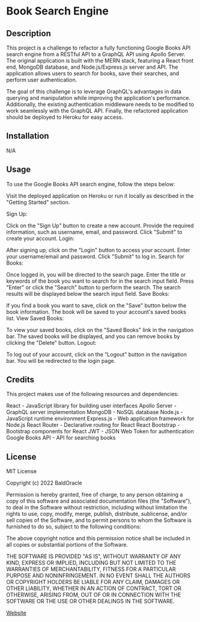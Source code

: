 # Book Search Engine


## Description

This project is a challenge to refactor a fully functioning Google Books API search engine from a RESTful API to a GraphQL API using Apollo Server. The original application is built with the MERN stack, featuring a React front end, MongoDB database, and Node.js/Express.js server and API. The application allows users to search for books, save their searches, and perform user authentication.

The goal of this challenge is to leverage GraphQL's advantages in data querying and manipulation while improving the application's performance. Additionally, the existing authentication middleware needs to be modified to work seamlessly with the GraphQL API. Finally, the refactored application should be deployed to Heroku for easy access.


## Installation

N/A

## Usage

To use the Google Books API search engine, follow the steps below:

Visit the deployed application on Heroku or run it locally as described in the "Getting Started" section.

Sign Up:

Click on the "Sign Up" button to create a new account.
Provide the required information, such as username, email, and password.
Click "Submit" to create your account.
Login:

After signing up, click on the "Login" button to access your account.
Enter your username/email and password.
Click "Submit" to log in.
Search for Books:

Once logged in, you will be directed to the search page.
Enter the title or keywords of the book you want to search for in the search input field.
Press "Enter" or click the "Search" button to perform the search.
The search results will be displayed below the search input field.
Save Books:

If you find a book you want to save, click on the "Save" button below the book information.
The book will be saved to your account's saved books list.
View Saved Books:

To view your saved books, click on the "Saved Books" link in the navigation bar.
The saved books will be displayed, and you can remove books by clicking the "Delete" button.
Logout:

To log out of your account, click on the "Logout" button in the navigation bar.
You will be redirected to the login page.

## Credits

This project makes use of the following resources and dependencies:

React - JavaScript library for building user interfaces
Apollo Server - GraphQL server implementation
MongoDB - NoSQL database
Node.js - JavaScript runtime environment
Express.js - Web application framework for Node.js
React Router - Declarative routing for React
React Bootstrap - Bootstrap components for React
JWT - JSON Web Token for authentication
Google Books API - API for searching books

## License

MIT License

Copyright (c) 2022 BaldOracle

Permission is hereby granted, free of charge, to any person obtaining a copy
of this software and associated documentation files (the "Software"), to deal
in the Software without restriction, including without limitation the rights
to use, copy, modify, merge, publish, distribute, sublicense, and/or sell
copies of the Software, and to permit persons to whom the Software is
furnished to do so, subject to the following conditions:

The above copyright notice and this permission notice shall be included in all
copies or substantial portions of the Software.

THE SOFTWARE IS PROVIDED "AS IS", WITHOUT WARRANTY OF ANY KIND, EXPRESS OR
IMPLIED, INCLUDING BUT NOT LIMITED TO THE WARRANTIES OF MERCHANTABILITY,
FITNESS FOR A PARTICULAR PURPOSE AND NONINFRINGEMENT. IN NO EVENT SHALL THE
AUTHORS OR COPYRIGHT HOLDERS BE LIABLE FOR ANY CLAIM, DAMAGES OR OTHER
LIABILITY, WHETHER IN AN ACTION OF CONTRACT, TORT OR OTHERWISE, ARISING FROM,
OUT OF OR IN CONNECTION WITH THE SOFTWARE OR THE USE OR OTHER DEALINGS IN THE
SOFTWARE.

[Website](https://rocky-falls-21630.herokuapp.com/)
